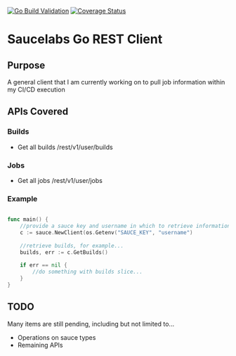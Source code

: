 [![Go Build Validation](https://github.com/ssulei7/saucelabs-client-go/actions/workflows/go.yml/badge.svg)](https://github.com/ssulei7/saucelabs-client-go/actions/workflows/go.yml) [![Coverage Status](https://coveralls.io/repos/github/ssulei7/saucelabs-client-go/badge.svg?branch=main)](https://coveralls.io/github/ssulei7/saucelabs-client-go?branch=main)

# Saucelabs Go REST Client

## Purpose

A general client that I am currently working on to pull job information within my CI/CD execution

## APIs Covered

### Builds

* Get all builds /rest/v1/user/builds

### Jobs

* Get all jobs /rest/v1/user/jobs

### Example

```go

func main() {
    //provide a sauce key and username in which to retrieve information from
    c := sauce.NewClient(os.Getenv("SAUCE_KEY", "username")
    
    //retrieve builds, for example...
    builds, err := c.GetBuilds()
    
    if err == nil {
        //do something with builds slice...
    }
}

```

## TODO

Many items are still pending, including but not limited to...

* Operations on sauce types
* Remaining APIs
